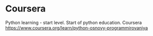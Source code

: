 # Coursera
Python learning - start level.
Start of python education.
Coursera https://www.coursera.org/learn/python-osnovy-programmirovaniya
